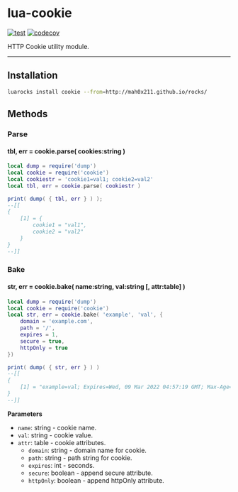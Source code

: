 lua-cookie
=========

[![test](https://github.com/mah0x211/lua-cookie/actions/workflows/test.yml/badge.svg)](https://github.com/mah0x211/lua-cookie/actions/workflows/test.yml)
[![codecov](https://codecov.io/gh/mah0x211/lua-cookie/branch/master/graph/badge.svg)](https://codecov.io/gh/mah0x211/lua-cookie)


HTTP Cookie utility module.

---

## Installation

```sh
luarocks install cookie --from=http://mah0x211.github.io/rocks/
```


## Methods

### Parse

#### tbl, err = cookie.parse( cookies:string )

```lua
local dump = require('dump')
local cookie = require('cookie')
local cookiestr = 'cookie1=val1; cookie2=val2'
local tbl, err = cookie.parse( cookiestr )

print( dump( { tbl, err } ) );
--[[ 
{ 
    [1] = { 
        cookie1 = "val1",
        cookie2 = "val2"
    }
}
--]]
```

### Bake

#### str, err = cookie.bake( name:string, val:string [, attr:table] )

```lua
local dump = require('dump')
local cookie = require('cookie')
local str, err = cookie.bake( 'example', 'val', {
    domain = 'example.com',
    path = '/',
    expires = 1,
    secure = true,
    httpOnly = true
})

print( dump( { str, err } ) )
--[[
{
    [1] = "example=val; Expires=Wed, 09 Mar 2022 04:57:19 GMT; Max-Age=1; Domain=example.com; Path=/; Secure; HttpOnly"
}
--]]
```

**Parameters**

- `name`: string - cookie name.
- `val`: string - cookie value.
- `attr`: table - cookie attributes.
  - `domain`: string - domain name for cookie.
  - `path`: string - path string for cookie.
  - `expires`: int - seconds.
  - `secure`: boolean - append secure attribute.
  - `httpOnly`: boolean - append httpOnly attribute.

